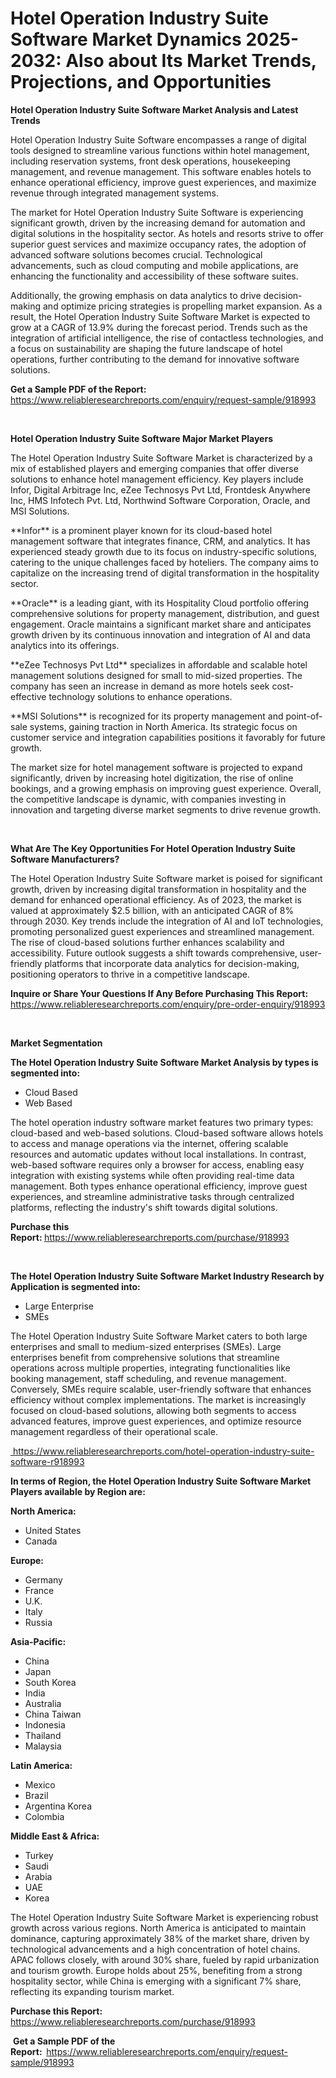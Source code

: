 <p><h1>Hotel Operation Industry Suite Software Market Dynamics 2025-2032: Also about Its Market Trends, Projections, and Opportunities</h1></p><p><strong>Hotel Operation Industry Suite Software Market Analysis and Latest Trends</strong></p>
<p><p>Hotel Operation Industry Suite Software encompasses a range of digital tools designed to streamline various functions within hotel management, including reservation systems, front desk operations, housekeeping management, and revenue management. This software enables hotels to enhance operational efficiency, improve guest experiences, and maximize revenue through integrated management systems.</p><p>The market for Hotel Operation Industry Suite Software is experiencing significant growth, driven by the increasing demand for automation and digital solutions in the hospitality sector. As hotels and resorts strive to offer superior guest services and maximize occupancy rates, the adoption of advanced software solutions becomes crucial. Technological advancements, such as cloud computing and mobile applications, are enhancing the functionality and accessibility of these software suites.</p><p>Additionally, the growing emphasis on data analytics to drive decision-making and optimize pricing strategies is propelling market expansion. As a result, the Hotel Operation Industry Suite Software Market is expected to grow at a CAGR of 13.9% during the forecast period. Trends such as the integration of artificial intelligence, the rise of contactless technologies, and a focus on sustainability are shaping the future landscape of hotel operations, further contributing to the demand for innovative software solutions.</p></p>
<p><strong>Get a Sample PDF of the Report:&nbsp;</strong> <a href="https://www.reliableresearchreports.com/enquiry/request-sample/918993?utm_campaign=3572&utm_medium=2&utm_source=Github&utm_content=ia&utm_term=18042025&utm_id=hotel-operation-industry-suite-software">https://www.reliableresearchreports.com/enquiry/request-sample/918993</a></p>
<p>&nbsp;</p>
<p><strong>Hotel Operation Industry Suite Software Major Market Players</strong></p>
<p><p>The Hotel Operation Industry Suite Software Market is characterized by a mix of established players and emerging companies that offer diverse solutions to enhance hotel management efficiency. Key players include Infor, Digital Arbitrage Inc, eZee Technosys Pvt Ltd, Frontdesk Anywhere Inc, HMS Infotech Pvt. Ltd, Northwind Software Corporation, Oracle, and MSI Solutions.</p><p>**Infor** is a prominent player known for its cloud-based hotel management software that integrates finance, CRM, and analytics. It has experienced steady growth due to its focus on industry-specific solutions, catering to the unique challenges faced by hoteliers. The company aims to capitalize on the increasing trend of digital transformation in the hospitality sector.</p><p>**Oracle** is a leading giant, with its Hospitality Cloud portfolio offering comprehensive solutions for property management, distribution, and guest engagement. Oracle maintains a significant market share and anticipates growth driven by its continuous innovation and integration of AI and data analytics into its offerings.</p><p>**eZee Technosys Pvt Ltd** specializes in affordable and scalable hotel management solutions designed for small to mid-sized properties. The company has seen an increase in demand as more hotels seek cost-effective technology solutions to enhance operations. </p><p>**MSI Solutions** is recognized for its property management and point-of-sale systems, gaining traction in North America. Its strategic focus on customer service and integration capabilities positions it favorably for future growth.</p><p>The market size for hotel management software is projected to expand significantly, driven by increasing hotel digitization, the rise of online bookings, and a growing emphasis on improving guest experience. Overall, the competitive landscape is dynamic, with companies investing in innovation and targeting diverse market segments to drive revenue growth.</p></p>
<p>&nbsp;</p>
<p><strong>What Are The Key Opportunities For Hotel Operation Industry Suite Software Manufacturers?</strong></p>
<p><p>The Hotel Operation Industry Suite Software market is poised for significant growth, driven by increasing digital transformation in hospitality and the demand for enhanced operational efficiency. As of 2023, the market is valued at approximately $2.5 billion, with an anticipated CAGR of 8% through 2030. Key trends include the integration of AI and IoT technologies, promoting personalized guest experiences and streamlined management. The rise of cloud-based solutions further enhances scalability and accessibility. Future outlook suggests a shift towards comprehensive, user-friendly platforms that incorporate data analytics for decision-making, positioning operators to thrive in a competitive landscape.</p></p>
<p><strong>Inquire or Share Your Questions If Any Before Purchasing This Report:</strong> <a href="https://www.reliableresearchreports.com/enquiry/pre-order-enquiry/918993?utm_campaign=3572&utm_medium=2&utm_source=Github&utm_content=ia&utm_term=18042025&utm_id=hotel-operation-industry-suite-software">https://www.reliableresearchreports.com/enquiry/pre-order-enquiry/918993</a></p>
<p>&nbsp;</p>
<p><strong>Market Segmentation</strong></p>
<p><strong>The Hotel Operation Industry Suite Software Market Analysis by types is segmented into:</strong></p>
<p><ul><li>Cloud Based</li><li>Web Based</li></ul></p>
<p><p>The hotel operation industry software market features two primary types: cloud-based and web-based solutions. Cloud-based software allows hotels to access and manage operations via the internet, offering scalable resources and automatic updates without local installations. In contrast, web-based software requires only a browser for access, enabling easy integration with existing systems while often providing real-time data management. Both types enhance operational efficiency, improve guest experiences, and streamline administrative tasks through centralized platforms, reflecting the industry's shift towards digital solutions.</p></p>
<p><strong>Purchase this Report:&nbsp;</strong><a href="https://www.reliableresearchreports.com/purchase/918993?utm_campaign=3572&utm_medium=2&utm_source=Github&utm_content=ia&utm_term=18042025&utm_id=hotel-operation-industry-suite-software">https://www.reliableresearchreports.com/purchase/918993</a></p>
<p>&nbsp;</p>
<p><strong>The Hotel Operation Industry Suite Software Market Industry Research by Application is segmented into:</strong></p>
<p><ul><li>Large Enterprise</li><li>SMEs</li></ul></p>
<p><p>The Hotel Operation Industry Suite Software Market caters to both large enterprises and small to medium-sized enterprises (SMEs). Large enterprises benefit from comprehensive solutions that streamline operations across multiple properties, integrating functionalities like booking management, staff scheduling, and revenue management. Conversely, SMEs require scalable, user-friendly software that enhances efficiency without complex implementations. The market is increasingly focused on cloud-based solutions, allowing both segments to access advanced features, improve guest experiences, and optimize resource management regardless of their operational scale.</p></p>
<p><a href="https://www.reliableresearchreports.com/hotel-operation-industry-suite-software-r918993?utm_campaign=3572&utm_medium=2&utm_source=Github&utm_content=ia&utm_term=18042025&utm_id=hotel-operation-industry-suite-software">&nbsp;https://www.reliableresearchreports.com/hotel-operation-industry-suite-software-r918993</a></p>
<p><strong>In terms of Region, the Hotel Operation Industry Suite Software Market Players available by Region are:</strong></p>
<p>
    <p> <strong> North America: </strong>
        <ul>
            <li>United States</li>
            <li>Canada</li>
        </ul>
        </p> 
    <p> <strong> Europe: </strong>
        <ul>
            <li>Germany</li>
            <li>France</li>
            <li>U.K.</li>
            <li>Italy</li>
            <li>Russia</li>
        </ul>
        </p> 
    <p> <strong> Asia-Pacific: </strong>
        <ul>
            <li>China</li>
            <li>Japan</li>
            <li>South Korea</li>
            <li>India</li>
            <li>Australia</li>
            <li>China Taiwan</li>
            <li>Indonesia</li>
            <li>Thailand</li>
            <li>Malaysia</li>
        </ul>
        </p> 
    <p> <strong> Latin America: </strong>
        <ul>
            <li>Mexico</li>
            <li>Brazil</li>
            <li>Argentina Korea</li>
            <li>Colombia</li>
        </ul>
        </p> 
    <p> <strong> Middle East & Africa: </strong>
        <ul>
            <li>Turkey</li>
            <li>Saudi</li>
            <li>Arabia</li>
            <li>UAE</li>
            <li>Korea</li>
        </ul>
    </p>
    </p>
<p><p>The Hotel Operation Industry Suite Software Market is experiencing robust growth across various regions. North America is anticipated to maintain dominance, capturing approximately 38% of the market share, driven by technological advancements and a high concentration of hotel chains. APAC follows closely, with around 30% share, fueled by rapid urbanization and tourism growth. Europe holds about 25%, benefiting from a strong hospitality sector, while China is emerging with a significant 7% share, reflecting its expanding tourism market.</p></p>
<p><strong>Purchase this Report: </strong><a href="https://www.reliableresearchreports.com/purchase/918993?utm_campaign=3572&utm_medium=2&utm_source=Github&utm_content=ia&utm_term=18042025&utm_id=hotel-operation-industry-suite-software">https://www.reliableresearchreports.com/purchase/918993</a></p>
<p>&nbsp;<strong>Get a Sample PDF of the Report:&nbsp;&nbsp;</strong><a href="https://www.reliableresearchreports.com/enquiry/request-sample/918993?utm_campaign=3572&utm_medium=2&utm_source=Github&utm_content=ia&utm_term=18042025&utm_id=hotel-operation-industry-suite-software">https://www.reliableresearchreports.com/enquiry/request-sample/918993</a></p>
<p><strong></strong></p>
<p><p></p><p></p><p></p></p>
